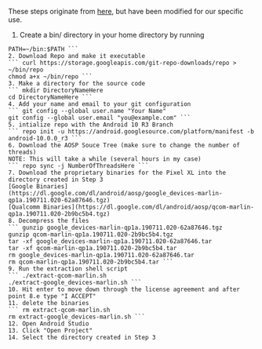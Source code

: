 These steps originate from [here](https://source.android.com/setup/build/downloading#getting-the-files), but have been modified for our specific use.
1. Create a bin/ directory in your home directory by running
``` mkdir ~/bin
PATH=~/bin:$PATH ```
2. Download Repo and make it executable
``` curl https://storage.googleapis.com/git-repo-downloads/repo > ~/bin/repo
chmod a+x ~/bin/repo ```
3. Make a directory for the source code
``` mkdir DirectoryNameHere 
cd DirectoryNameHere ```
4. Add your name and email to your git configuration
``` git config --global user.name "Your Name"
git config --global user.email "you@example.com" ```
5. intialize repo with the Android 10 R3 Branch
``` repo init -u https://android.googlesource.com/platform/manifest -b android-10.0.0_r3 ```
6. Download the AOSP Souce Tree (make sure to change the number of threads)
NOTE: This will take a while (several hours in my case)
``` repo sync -j NumberOfThreadsHere ```
7. Download the proprietary binaries for the Pixel XL into the directory created in Step 3
[Google Binaries](https://dl.google.com/dl/android/aosp/google_devices-marlin-qp1a.190711.020-62a87646.tgz)
[Qualcomm Binaries](https://dl.google.com/dl/android/aosp/qcom-marlin-qp1a.190711.020-2b9bc5b4.tgz)
8. Decompress the files
``` gunzip google_devices-marlin-qp1a.190711.020-62a87646.tgz
gunzip qcom-marlin-qp1a.190711.020-2b9bc5b4.tgz
tar -xf google_devices-marlin-qp1a.190711.020-62a87646.tar
tar -xf qcom-marlin-qp1a.190711.020-2b9bc5b4.tar
rm google_devices-marlin-qp1a.190711.020-62a87646.tar
rm qcom-marlin-qp1a.190711.020-2b9bc5b4.tar ```
9. Run the extraction shell script
``` ./extract-qcom-marlin.sh
./extract-google_devices-marlin.sh ```
10. Hit enter to move down through the license agreement and after point 8.e type "I ACCEPT"
11. delete the binaries
``` rm extract-qcom-marlin.sh
rm extract-google_devices-marlin.sh ```
12. Open Android Studio
13. Click "Open Project"
14. Select the directory created in Step 3

